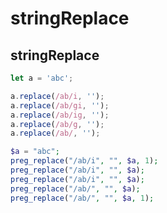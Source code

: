 stringReplace
======

## stringReplace

```ts
let a = 'abc';

a.replace(/ab/i, '');
a.replace(/ab/gi, '');
a.replace(/ab/ig, '');
a.replace(/ab/g, '');
a.replace(/ab/, '');
```

```php
$a = "abc";
preg_replace("/ab/i", "", $a, 1);
preg_replace("/ab/i", "", $a);
preg_replace("/ab/i", "", $a);
preg_replace("/ab/", "", $a);
preg_replace("/ab/", "", $a, 1);
```